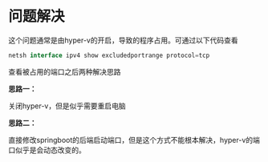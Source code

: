 # 问题解决

这个问题通常是由hyper-v的开启，导致的程序占用。可通过以下代码查看

```java
netsh interface ipv4 show excludedportrange protocol=tcp
```

查看被占用的端口之后两种解决思路

**思路一：**

关闭hyper-v，但是似乎需要重启电脑

**思路二：**

直接修改springboot的后端启动端口，但是这个方式不能根本解决，hyper-v的端口似乎是会动态改变的。
